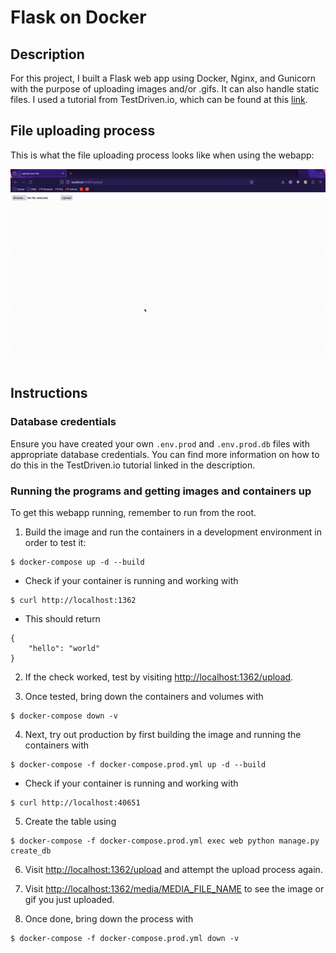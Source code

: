 # Flask on Docker

## Description

For this project, I built a Flask web app using Docker, Nginx, and Gunicorn with the purpose of uploading images and/or .gifs. It can also handle static files. I used a tutorial from TestDriven.io, which can be found at this [link](https://testdriven.io/blog/dockerizing-flask-with-postgres-gunicorn-and-nginx/#project-setup).

## File uploading process

This is what the file uploading process looks like when using the webapp:

![GIF](CSCI143-flaskgif.gif)

## Instructions

### Database credentials

Ensure you have created your own `.env.prod` and `.env.prod.db` files with appropriate database credentials. You can find more information on how to do this in the TestDriven.io tutorial linked in the description. 

### Running the programs and getting images and containers up

To get this webapp running, remember to run from the root.

1. Build the image and run the containers in a development environment in order to test it:
```
$ docker-compose up -d --build
```
* Check if your container is running and working with
```
$ curl http://localhost:1362
```
* This should return
```
{
    "hello": "world"
}
```

2. If the check worked, test by visiting [http://localhost:1362/upload](http://localhost:1362/upload).

3. Once tested, bring down the containers and volumes with
```
$ docker-compose down -v
```

4. Next, try out production by first building the image and running the containers with
```
$ docker-compose -f docker-compose.prod.yml up -d --build
```
* Check if your container is running and working with
```
$ curl http://localhost:40651
```

5. Create the table using
```
$ docker-compose -f docker-compose.prod.yml exec web python manage.py create_db
```

6. Visit [http://localhost:1362/upload](http://localhost:1362/upload) and attempt the upload process again.

7. Visit [http://localhost:1362/media/MEDIA_FILE_NAME](http://localhost:1362/media/MEDIA_FILE_NAME) to see the image or gif you just uploaded.
 
8. Once done, bring down the process with
```
$ docker-compose -f docker-compose.prod.yml down -v
``` 
